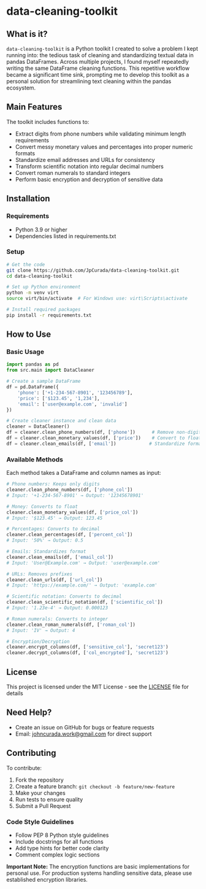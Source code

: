 # data-cleaning-toolkit

## What is it?
`data-cleaning-toolkit` is a Python toolkit I created to solve a problem I kept running into: the tedious task of cleaning and standardizing textual data in pandas DataFrames. Across multiple projects, I found myself repeatedly writing the same DataFrame cleaning functions. This repetitive workflow became a significant time sink, prompting me to develop this toolkit as a personal solution for streamlining text cleaning within the pandas ecosystem.

## Main Features
The toolkit includes functions to:
- Extract digits from phone numbers while validating minimum length requirements
- Convert messy monetary values and percentages into proper numeric formats
- Standardize email addresses and URLs for consistency
- Transform scientific notation into regular decimal numbers
- Convert roman numerals to standard integers
- Perform basic encryption and decryption of sensitive data

## Installation

### Requirements
- Python 3.9 or higher
- Dependencies listed in requirements.txt

### Setup
```bash
# Get the code
git clone https://github.com/JpCurada/data-cleaning-toolkit.git
cd data-cleaning-toolkit

# Set up Python environment
python -m venv virt
source virt/bin/activate  # For Windows use: virt\Scripts\activate

# Install required packages
pip install -r requirements.txt
```

## How to Use

### Basic Usage
```python
import pandas as pd
from src.main import DataCleaner

# Create a sample DataFrame
df = pd.DataFrame({
    'phone': ['+1-234-567-8901', '123456789'],
    'price': ['$123.45', '1,234'],
    'email': ['user@example.com', 'invalid']
})

# Create cleaner instance and clean data
cleaner = DataCleaner()
df = cleaner.clean_phone_numbers(df, ['phone'])      # Remove non-digits
df = cleaner.clean_monetary_values(df, ['price'])    # Convert to float
df = cleaner.clean_emails(df, ['email'])            # Standardize format
```

### Available Methods
Each method takes a DataFrame and column names as input:

```python
# Phone numbers: Keeps only digits
cleaner.clean_phone_numbers(df, ['phone_col'])  
# Input: '+1-234-567-8901' → Output: '12345678901'

# Money: Converts to float
cleaner.clean_monetary_values(df, ['price_col'])  
# Input: '$123.45' → Output: 123.45

# Percentages: Converts to decimal
cleaner.clean_percentages(df, ['percent_col'])  
# Input: '50%' → Output: 0.5

# Emails: Standardizes format
cleaner.clean_emails(df, ['email_col'])  
# Input: 'User@Example.com' → Output: 'user@example.com'

# URLs: Removes prefixes
cleaner.clean_urls(df, ['url_col'])  
# Input: 'https://example.com/' → Output: 'example.com'

# Scientific notation: Converts to decimal
cleaner.clean_scientific_notation(df, ['scientific_col'])  
# Input: '1.23e-4' → Output: 0.000123

# Roman numerals: Converts to integer
cleaner.clean_roman_numerals(df, ['roman_col'])  
# Input: 'IV' → Output: 4

# Encryption/Decryption
cleaner.encrypt_columns(df, ['sensitive_col'], 'secret123')
cleaner.decrypt_columns(df, ['col_encrypted'], 'secret123')
```

## License
This project is licensed under the MIT License - see the [LICENSE](LICENSE) file for details

## Need Help?
- Create an issue on GitHub for bugs or feature requests
- Email: johncurada.work@gmail.com for direct support

## Contributing
To contribute:
1. Fork the repository
2. Create a feature branch: `git checkout -b feature/new-feature`
3. Make your changes
4. Run tests to ensure quality
5. Submit a Pull Request

### Code Style Guidelines
- Follow PEP 8 Python style guidelines
- Include docstrings for all functions
- Add type hints for better code clarity
- Comment complex logic sections

**Important Note:** The encryption functions are basic implementations for personal use. For production systems handling sensitive data, please use established encryption libraries.